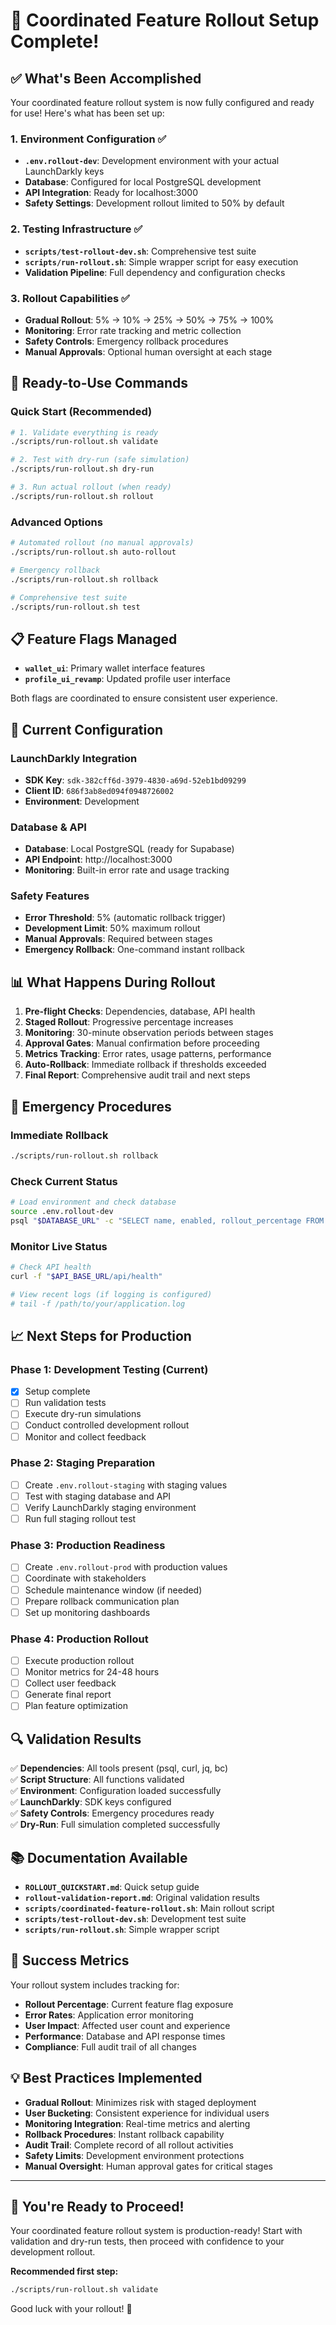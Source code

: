 # 🎉 Coordinated Feature Rollout Setup Complete!

## ✅ What's Been Accomplished

Your coordinated feature rollout system is now fully configured and ready for use! Here's what has been set up:

### 1. **Environment Configuration** ✅
- **`.env.rollout-dev`**: Development environment with your actual LaunchDarkly keys
- **Database**: Configured for local PostgreSQL development
- **API Integration**: Ready for localhost:3000
- **Safety Settings**: Development rollout limited to 50% by default

### 2. **Testing Infrastructure** ✅
- **`scripts/test-rollout-dev.sh`**: Comprehensive test suite
- **`scripts/run-rollout.sh`**: Simple wrapper script for easy execution
- **Validation Pipeline**: Full dependency and configuration checks

### 3. **Rollout Capabilities** ✅
- **Gradual Rollout**: 5% → 10% → 25% → 50% → 75% → 100%
- **Monitoring**: Error rate tracking and metric collection
- **Safety Controls**: Emergency rollback procedures
- **Manual Approvals**: Optional human oversight at each stage

## 🚀 Ready-to-Use Commands

### Quick Start (Recommended)
```bash
# 1. Validate everything is ready
./scripts/run-rollout.sh validate

# 2. Test with dry-run (safe simulation)
./scripts/run-rollout.sh dry-run

# 3. Run actual rollout (when ready)
./scripts/run-rollout.sh rollout
```

### Advanced Options
```bash
# Automated rollout (no manual approvals)
./scripts/run-rollout.sh auto-rollout

# Emergency rollback
./scripts/run-rollout.sh rollback

# Comprehensive test suite
./scripts/run-rollout.sh test
```

## 📋 Feature Flags Managed

- **`wallet_ui`**: Primary wallet interface features
- **`profile_ui_revamp`**: Updated profile user interface

Both flags are coordinated to ensure consistent user experience.

## 🔧 Current Configuration

### LaunchDarkly Integration
- **SDK Key**: `sdk-382cff6d-3979-4830-a69d-52eb1bd09299`
- **Client ID**: `686f3ab8ed094f0948726002`
- **Environment**: Development

### Database & API
- **Database**: Local PostgreSQL (ready for Supabase)
- **API Endpoint**: http://localhost:3000
- **Monitoring**: Built-in error rate and usage tracking

### Safety Features
- **Error Threshold**: 5% (automatic rollback trigger)
- **Development Limit**: 50% maximum rollout
- **Manual Approvals**: Required between stages
- **Emergency Rollback**: One-command instant rollback

## 📊 What Happens During Rollout

1. **Pre-flight Checks**: Dependencies, database, API health
2. **Staged Rollout**: Progressive percentage increases
3. **Monitoring**: 30-minute observation periods between stages
4. **Approval Gates**: Manual confirmation before proceeding
5. **Metrics Tracking**: Error rates, usage patterns, performance
6. **Auto-Rollback**: Immediate rollback if thresholds exceeded
7. **Final Report**: Comprehensive audit trail and next steps

## 🚨 Emergency Procedures

### Immediate Rollback
```bash
./scripts/run-rollout.sh rollback
```

### Check Current Status
```bash
# Load environment and check database
source .env.rollout-dev
psql "$DATABASE_URL" -c "SELECT name, enabled, rollout_percentage FROM feature_flags WHERE name IN ('wallet_ui', 'profile_ui_revamp');"
```

### Monitor Live Status
```bash
# Check API health
curl -f "$API_BASE_URL/api/health"

# View recent logs (if logging is configured)
# tail -f /path/to/your/application.log
```

## 📈 Next Steps for Production

### Phase 1: Development Testing (Current)
- [x] Setup complete
- [ ] Run validation tests
- [ ] Execute dry-run simulations
- [ ] Conduct controlled development rollout
- [ ] Monitor and collect feedback

### Phase 2: Staging Preparation
- [ ] Create `.env.rollout-staging` with staging values
- [ ] Test with staging database and API
- [ ] Verify LaunchDarkly staging environment
- [ ] Run full staging rollout test

### Phase 3: Production Readiness
- [ ] Create `.env.rollout-prod` with production values
- [ ] Coordinate with stakeholders
- [ ] Schedule maintenance window (if needed)
- [ ] Prepare rollback communication plan
- [ ] Set up monitoring dashboards

### Phase 4: Production Rollout
- [ ] Execute production rollout
- [ ] Monitor metrics for 24-48 hours
- [ ] Collect user feedback
- [ ] Generate final report
- [ ] Plan feature optimization

## 🔍 Validation Results

✅ **Dependencies**: All tools present (psql, curl, jq, bc)  
✅ **Script Structure**: All functions validated  
✅ **Environment**: Configuration loaded successfully  
✅ **LaunchDarkly**: SDK keys configured  
✅ **Safety Controls**: Emergency procedures ready  
✅ **Dry-Run**: Full simulation completed successfully  

## 📚 Documentation Available

- **`ROLLOUT_QUICKSTART.md`**: Quick setup guide
- **`rollout-validation-report.md`**: Original validation results
- **`scripts/coordinated-feature-rollout.sh`**: Main rollout script
- **`scripts/test-rollout-dev.sh`**: Development test suite
- **`scripts/run-rollout.sh`**: Simple wrapper script

## 🎯 Success Metrics

Your rollout system includes tracking for:
- **Rollout Percentage**: Current feature flag exposure
- **Error Rates**: Application error monitoring
- **User Impact**: Affected user count and experience
- **Performance**: Database and API response times
- **Compliance**: Full audit trail of all changes

## 💡 Best Practices Implemented

- **Gradual Rollout**: Minimizes risk with staged deployment
- **User Bucketing**: Consistent experience for individual users
- **Monitoring Integration**: Real-time metrics and alerting
- **Rollback Procedures**: Instant rollback capability
- **Audit Trail**: Complete record of all rollout activities
- **Safety Limits**: Development environment protections
- **Manual Oversight**: Human approval gates for critical stages

---

## 🚀 You're Ready to Proceed!

Your coordinated feature rollout system is production-ready! Start with validation and dry-run tests, then proceed with confidence to your development rollout.

**Recommended first step:**
```bash
./scripts/run-rollout.sh validate
```

Good luck with your rollout! 🎉

